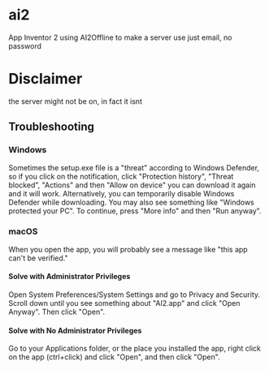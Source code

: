 # ai2
App Inventor 2 using AI2Offline to make a server use just email, no password
# Disclaimer
the server might not be on, in fact it isnt
## Troubleshooting
### Windows
Sometimes the setup.exe file is a "threat" according to Windows Defender, so if you click on the notification, click "Protection history", "Threat blocked", "Actions" and then "Allow on device" you can download it again and it will work. Alternatively, you can temporarily disable Windows Defender while downloading.
You may also see something like "Windows protected your PC". To continue, press "More info" and then "Run anyway".
### macOS
When you open the app, you will probably see a message like "this app can't be verified."
#### Solve with Administrator Privileges
Open System Preferences/System Settings and go to Privacy and Security. Scroll down until you see something about "AI2.app" and click "Open Anyway". Then click "Open".
#### Solve with No Administrator Privileges
Go to your Applications folder, or the place you installed the app, right click on the app (ctrl+click) and click "Open", and then click "Open".
